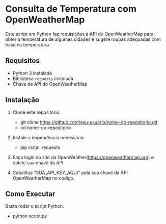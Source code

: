 # Consulta de Temperatura com OpenWeatherMap

Este script em Python faz requisições à API do OpenWeatherMap para obter a temperatura de algumas cidades e sugere roupas adequadas com base na temperatura.

## Requisitos

- Python 3 instalado
- Biblioteca `requests` instalada
- Chave de API do OpenWeatherMap

## Instalação

1. Clone este repositório:  
   - git clone https://github.com/seu-usuario/nome-do-repositorio.git 
   - cd nome-do-repositorio

3. Instale a dependência necessária:
   - pip install requests

4. Faça login no site da OpenWeather(https://openweathermap.org) e colete sua chave da API.

5. Substitua "SUA_API_KEY_AQUI" pela sua chave da API OpenWeatherMap no código.

## Como Executar

Basta rodar o script Python:
  - python script.py
